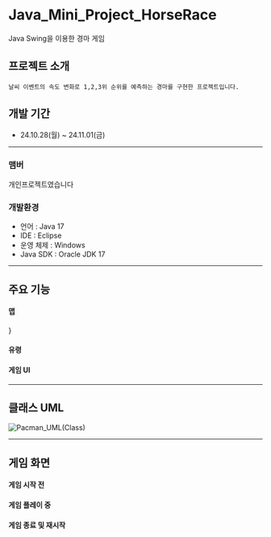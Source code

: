 # Java_Mini_Project_HorseRace

  Java Swing을 이용한 경마 게임

  ## 프로젝트 소개
    날씨 이벤트의 속도 변화로 1,2,3위 순위를 예측하는 경마를 구현한 프로젝트입니다.
 

  ## 개발 기간

  - 24.10.28(월) ~ 24.11.01(금)
---
### 맴버

개인프로젝트였습니다

### 개발환경
- 언어 : Java 17
- IDE : Eclipse
- 운영 체제 : Windows
- Java SDK : Oracle JDK 17

---

## 주요 기능

#### 맵


#### 
  }


#### 유령


####

#### 게임 UI

---
## 클래스 UML
![Pacman_UML(Class)](https://github.com/user-attachments/assets/4f224458-30a1-4824-a5e5-fef99a1cd162)

---
## 게임 화면

#### 게임 시작 전


#### 게임 플레이 중


#### 게임 종료 및 재시작


#### 





